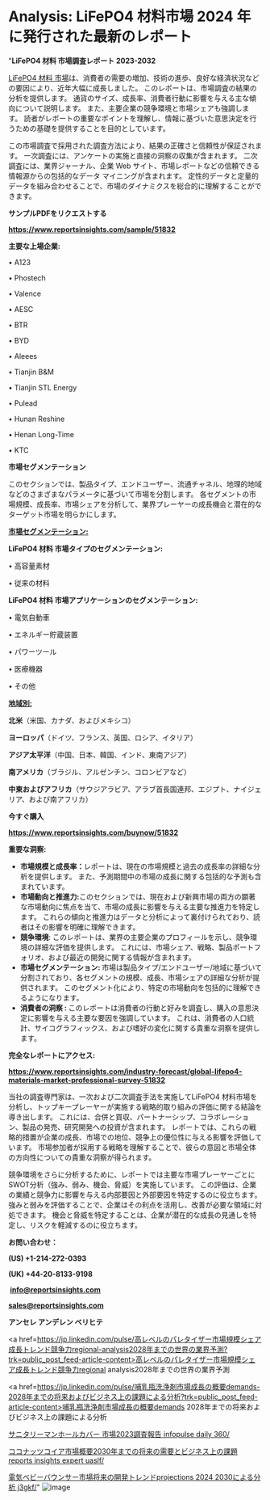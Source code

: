 # Analysis: LiFePO4 材料市場 2024 年に発行された最新のレポート

"<strong>LiFePO4 材料 市場調査レポート 2023-2032</strong>

<a href=https://www.reportsinsights.com/sample/51832>LiFePO4 材料 市場</a>は、消費者の需要の増加、技術の進歩、良好な経済状況などの要因により、近年大幅に成長しました。 このレポートは、市場調査の結果の分析を提供します。 通貨のサイズ、成長率、消費者行動に影響を与える主な傾向について説明します。 また、主要企業の競争環境と市場シェアも強調します。 読者がレポートの重要なポイントを理解し、情報に基づいた意思決定を行うための基礎を提供することを目的としています。

この市場調査で採用された調査方法により、結果の正確さと信頼性が保証されます。 一次調査には、アンケートの実施と直接の洞察の収集が含まれます。 二次調査には、業界ジャーナル、企業 Web サイト、市場レポートなどの信頼できる情報源からの包括的なデータ マイニングが含まれます。 定性的データと定量的データを組み合わせることで、市場のダイナミクスを総合的に理解することができます。

<strong><b>サンプルPDFをリクエストする</b></strong>

<a href=https://www.reportsinsights.com/sample/51832><strong><u>https://www.reportsinsights.com/sample/51832</u></strong></a>

<strong>主要な上場企業:</strong>

• A123

• Phostech

• Valence

• AESC

• BTR

• BYD

• Aleees

• Tianjin B&M

• Tianjin STL Energy

• Pulead

• Hunan Reshine

• Henan Long-Time

• KTC

<strong>市場セグメンテーション</strong>

このセクションでは、製品タイプ、エンドユーザー、流通チャネル、地理的地域などのさまざまなパラメータに基づいて市場を分割します。 各セグメントの市場規模、成長率、市場シェアを分析して、業界プレーヤーの成長機会と潜在的なターゲット市場を明らかにします。

<strong><u>市場セグメンテーション</u></strong><strong><u>:</u></strong>

<strong>LiFePO4 材料 市場タイプのセグメンテーション:</strong>

• 高容量素材

• 従来の材料

<strong>LiFePO4 材料 市場アプリケーションのセグメンテーション:</strong>

• 電気自動車

• エネルギー貯蔵装置

• パワーツール

• 医療機器

• その他

<strong><u>地域別</u></strong><strong><u>:</u></strong>

<strong>北米</strong>（米国、カナダ、およびメキシコ）

<strong>ヨーロッパ</strong>（ドイツ、フランス、英国、ロシア、イタリア）

<strong>アジア太平洋</strong>（中国、日本、韓国、インド、東南アジア）

<strong>南アメリカ</strong>（ブラジル、アルゼンチン、コロンビアなど）

<strong>中東およびアフリカ</strong>（サウジアラビア、アラブ首長国連邦、エジプト、ナイジェリア、および南アフリカ）

<strong>今すぐ購入</strong>

<a href=https://www.reportsinsights.com/buynow/51832><strong><u>https://www.reportsinsights.com/buynow/51832</u></strong></a>

<strong>重要な洞察:</strong>
<ul>
  <li><strong>市場規模と成長率：</strong>レポートは、現在の市場規模と過去の成長率の詳細な分析を提供します。 また、予測期間中の市場の成長に関する包括的な予測も含まれています。</li>
  <li><strong>市場動向と推進力:</strong>このセクションでは、現在および新興市場の両方の顕著な市場動向に焦点を当て、市場の成長に影響を与える主要な推進力を特定します。 これらの傾向と推進力はデータと分析によって裏付けられており、読者はその影響を明確に理解できます。</li>
  <li><strong>競争環境</strong>: このレポートは、業界の主要企業のプロフィールを示し、競争環境の詳細な評価を提供します。 これには、市場シェア、戦略、製品ポートフォリオ、および最近の開発に関する情報が含まれます。</li>
  <li><strong>市場セグメンテーション: </strong>市場は製品タイプ/エンドユーザー/地域に基づいて分割されており、各セグメントの規模、成長、市場シェアの詳細な分析が提供されます。 このセグメント化により、特定の市場動向を包括的に理解できるようになります。</li>
  <li><strong>消費者の洞察 : </strong>このレポートは消費者の行動と好みを調査し、購入の意思決定に影響を与える主要な要因を強調しています。 これは、消費者の人口統計、サイコグラフィックス、および嗜好の変化に関する貴重な洞察を提供します。</li>
</ul>
<strong>完全なレポートにアクセス:</strong>

<a href=https://www.reportsinsights.com/industry-forecast/global-lifepo4-materials-market-professional-survey-51832><strong><u><b>https://www.reportsinsights.com/industry-forecast/global-lifepo4-materials-market-professional-survey-51832</b></u></strong></a>

当社の調査専門家は、一次および二次調査手法を実施してLiFePO4 材料市場を分析し、トップキープレーヤーが実施する戦略的取り組みの評価に関する結論を導き出します。 これには、合併と買収、パートナーシップ、コラボレーション、製品の発売、研究開発への投資が含まれます。 レポートでは、これらの戦略的措置が企業の成長、市場での地位、競争上の優位性に与える影響を評価しています。 市場参加者が採用する戦略を理解することで、彼らの意図と市場全体の方向性についての貴重な洞察が得られます。

競争環境をさらに分析するために、レポートでは主要な市場プレーヤーごとにSWOT分析（強み、弱み、機会、脅威）を実施しています。 この評価は、企業の業績と競争力に影響を与える内部要因と外部要因を特定するのに役立ちます。 強みと弱みを評価することで、企業はその利点を活用し、改善が必要な領域に対処できます。 機会と脅威を特定することは、企業が潜在的な成長の見通しを特定し、リスクを軽減するのに役立ちます。

<strong>お問い合わせ：</strong>

<strong>(US) +1-214-272-0393</strong>

<strong>(UK) +44-20-8133-9198</strong>

<strong> </strong><a href=info@reportsinsights.com><strong><u>info@reportsinsights.com</u></strong></a>

<a href=sales@reportsinsights.com><strong><u>sales@reportsinsights.com</u></strong></a>

<strong>アンセレ アンデレン ベリヒテ</strong>

<a href=https://jp.linkedin.com/pulse/高レベルのパレタイザー市場規模シェア成長トレンド競争力regional-analysis2028年までの世界の業界予測?trk=public_post_feed-article-content>高レベルのパレタイザー市場規模シェア成長トレンド競争力regional analysis2028年までの世界の業界予測</a>

<a href=https://jp.linkedin.com/pulse/哺乳瓶洗浄剤市場成長の概要demands-2028年までの将来およびビジネス上の課題による分析?trk=public_post_feed-article-content>哺乳瓶洗浄剤市場成長の概要demands 2028年までの将来およびビジネス上の課題による分析</a>

<a href=https://www.linkedin.com/pulse/サニタリーマンホールカバー-市場2023調査報告-infopulse-daily-360/>サニタリーマンホールカバー 市場2023調査報告 infopulse daily 360/</a>

<a href=https://www.linkedin.com/pulse/ココナッツコイア市場概要2030年までの将来の需要とビジネス上の課題-reports-insights-expert-uaslf/>ココナッツコイア市場概要2030年までの将来の需要とビジネス上の課題 reports insights expert uaslf/</a>

<a href=https://www.linkedin.com/pulse/電気ベビーバウンサー市場将来の開発トレンドprojections-2024-2030による分析-j3gkf/>電気ベビーバウンサー市場将来の開発トレンドprojections 2024 2030による分析 j3gkf/</a>"
![image](https://github.com/gayatrid12/RImarketreport/assets/158473851/ed1ea853-f2aa-4f08-82c9-a83105b2349b)
